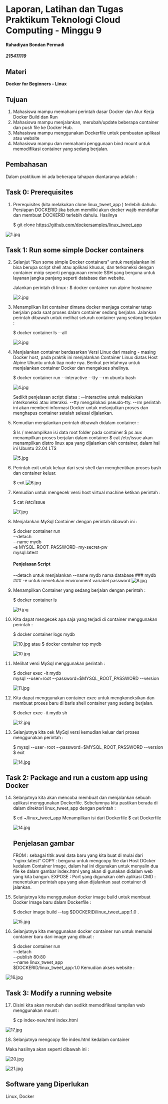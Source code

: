 # Laporan, Latihan dan Tugas Praktikum Teknologi Cloud Computing - Minggu 9 
#### Rahadiyan Bondan Permadi
##### 215411119


## Materi

**Docker for Beginners - Linux**

## Tujuan

1.  Mahasiswa mampu memahami perintah dasar Docker dan Alur Kerja Docker Build dan Run
2.  Mahasiswa mampu menjalankan, merubah/update beberapa container dan push file ke Docker Hub.
3.  Mahasiswa mampu menggunakan Dockerfile untuk pembuatan aplikasi atau website
4.  Mahasiswa mampu dan memahami penggunaan bind mount untuk memodifikasi container yang sedang berjalan.

## Pembahasan

Dalam praktikum ini ada beberapa tahapan diantaranya adalah :

## Task 0: Prerequisites

1. Prerequisites (kita melakukan clone linux_tweet_app ) terlebih dahulu.
   Persiapan DOCKERID jika belum memiliki akun docker wajib mendaftar dan membuat DOCKERID terlebih dahulu.
	Hasilnya 

    $ git clone https://github.com/dockersamples/linux_tweet_app
	
![1.jpg](https://raw.githubusercontent.com/rbp-x/tekn-cloud-computing/main/minggu-09/Pic/1.git_clone_dockersample_linux_tweet_app.jpg)

## Task 1: Run some simple Docker containers

2. Selanjut "Run some simple Docker containers" untuk menjalankan ini bisa berupa script shell atau aplikasi khusus, dan terkoneksi dengan container mirip seperti penggunaan remote SSH yang berguna untuk layanan jangka panjang seperti database dan website.

	Jalankan perintah di linux :
    $ docker container run alpine hostname
	
	![2.jpg](https://raw.githubusercontent.com/rbp-x/tekn-cloud-computing/main/minggu-09/Pic/2.run_a_single_task_in_alpine_container.jpg)

3. Menampilkan list container dimana docker menjaga container tetap berjalan pada saat proses dalam container sedang berjalan.
	Jalankan perintah dibawah untuk melihat seluruh container yang sedang berjalan :
	
    $ docker container ls --all
	
	![3.jpg](https://raw.githubusercontent.com/rbp-x/tekn-cloud-computing/main/minggu-09/Pic/3.menampilkan_detail_container.jpg)

4. Menjalankan container berdasarkan Versi Linux dari masing - masing Docker host, pada praktik ini menjalankan Container Linux diatas Host Alpine Ubuntu untuk tiap node nya. 
	Berikut perintahnya untuk menjalankan container Docker dan mengakses shellnya.
	
    $ docker container run --interactive --tty --rm ubuntu bash
	
	![4.jpg](https://raw.githubusercontent.com/rbp-x/tekn-cloud-computing/main/minggu-09/Pic/4.run_ubuntu_container.jpg)

	Sedikit penjelasan script diatas : 
	--interactive untuk melakukan interkoneksi atau interaksi.
	--tty mengalokasi pseudo-tty.
	--rm perintah ini akan memberi informasi Docker untuk melanjutkan proses dan menghapus container setelah selesai dijalankan.

5. Kemudian menjalankan perintah dibawah didalam container :
    
    $ ls /
	menampilkan isi data root folder pada container
    $ ps aux
	menampilkan proses berjalan dalam container
    $ cat /etc/issue
	akan menampilkan distro linux apa yang dijalankan oleh container, dalam hal ini Ubuntu 22.04 LTS
	
	![5.jpg](https://raw.githubusercontent.com/rbp-x/tekn-cloud-computing/main/minggu-09/Pic/5.ls_show_content_ps_aux_menampilkan_proses_berjalanan_cat_menampilkan_linux_container_berjalanan_dalam_hal_ini_ubuntu.jpg)

6. Perintah exit untuk keluar dari sesi shell dan menghentikan proses bash dan container keluar.
    
    $ exit
	![6.jpg](https://raw.githubusercontent.com/rbp-x/tekn-cloud-computing/main/minggu-09/Pic/6.exit_leave_session.jpg)

7. Kemudian untuk mengecek versi host virtual machine ketikan perintah :
   
   $ cat /etc/issue
	
	![7.jpg](https://raw.githubusercontent.com/rbp-x/tekn-cloud-computing/main/minggu-09/Pic/7.cek_versi_vm_host.jpg)

8. Menjalankan MySql Container dengan perintah dibawah ini :
    
    $ docker container run \
 	--detach \
 	--name mydb \
 	-e MYSQL_ROOT_PASSWORD=my-secret-pw \
 	mysql:latest
	#### Penjelasan Script ####
	--detach untuk menjalankan 
 	--name mydb nama database ### mydb ###
 	-e untuk menetukan environment variabel password
	![8.jpg](https://raw.githubusercontent.com/rbp-x/tekn-cloud-computing/main/minggu-09/Pic/8.run_background_mysql.jpg)

9. Menampilkan Container yang sedang berjalan dengan perintah :
    
    $ docker container ls
	
	![9.jpg](https://raw.githubusercontent.com/rbp-x/tekn-cloud-computing/main/minggu-09/Pic/9.container_running_mysql.jpg)

10. Kita dapat mengecek apa saja yang terjadi di container menggunakan perintah :
    
    $ docker container logs mydb
	
	![10.jpg](https://raw.githubusercontent.com/rbp-x/tekn-cloud-computing/main/minggu-09/Pic/10.docker_logs.jpg)
	atau 
    $ docker container top mydb
	 
	![10.jpg](https://raw.githubusercontent.com/rbp-x/tekn-cloud-computing/main/minggu-09/Pic/11.docker_container_top_mydb.jpg)

11. Melihat versi MySql menggunakan perintah :
    
    $ docker exec -it mydb \
	mysql --user=root --password=$MYSQL_ROOT_PASSWORD --version
	 
	![11.jpg](https://raw.githubusercontent.com/rbp-x/tekn-cloud-computing/main/minggu-09/Pic/12.show_mysql_version.jpg)

12. Kita dapat menggunakan container exec untuk mengkoneksikan dan membuat proses baru di baris shell container yang sedang berjalan.
    
    $  docker exec -it mydb sh
	 
	![12.jpg](https://raw.githubusercontent.com/rbp-x/tekn-cloud-computing/main/minggu-09/Pic/13.docker_container_exec_to_connect.jpg)

13. Selanjutnya kita cek MySql versi kemudian keluar dari proses menggunakan perintah :

    $ mysql --user=root --password=$MYSQL_ROOT_PASSWORD --version
    $ exit
	
	![14.jpg](https://raw.githubusercontent.com/rbp-x/tekn-cloud-computing/main/minggu-09/Pic/14.CEK_MYSQL_VERSION_ON_CONTAINER.jpg)

## Task 2: Package and run a custom app using Docker

14. Selanjutnya kita akan mencoba membuat dan menjalankan sebuah aplikasi menggunakan Dockerfile. 
Sebelumnya kita pastikan berada di dalam direktori linux_tweet_app dengan perintah :
    
    $  cd ~/linux_tweet_app
	Menampilkan isi dari Dockerfile 
    $ cat Dockerfile
	 
	![14.jpg](https://raw.githubusercontent.com/rbp-x/tekn-cloud-computing/main/minggu-09/Pic/14.build_a_simple_website_images.jpg)
	
	## Penjelasan gambar
	
	FROM : sebagai titik awal data baru yang kita buat di mulai dari "nginx:latest"
	COPY : berguna untuk mengcopy file dari Host DOcker kedalam Container Image, dalam hal ini digunakan untuk menyalin dua file ke dalam gambar index.html yang akan di gunakan didalam web yang kita bangun.
	EXPOSE : Port yang digunakan oleh aplikasi
	CMD : menentukan perintah apa yang akan dijalankan saat container di jalankan.

15. Selanjutnya kita menggunakan docker image build untuk membuat Docker Image baru dalam Dockerfile :

    $ docker image build --tag $DOCKERID/linux_tweet_app:1.0 .
    
    ![15.jpg](https://raw.githubusercontent.com/rbp-x/tekn-cloud-computing/main/minggu-09/Pic/15.docker_image_build_a_simple_website_images.jpg)

16. Selanjutnya kita menggunakan docker container run untuk memulai container baru dari image yang dibuat :

    $ docker container run \
	--detach \
 	--publish 80:80 \
 	--name linux_tweet_app \
 	$DOCKERID/linux_tweet_app:1.0
	Kemudian akses website :

![16.jpg](https://raw.githubusercontent.com/rbp-x/tekn-cloud-computing/main/minggu-09/Pic/16.docker_container_run.jpg)

## Task 3: Modify a running website

17. Disini kita akan merubah dan sedikit memodifikasi tampilan web menggunakan mount :

    $ cp index-new.html index.html

![17.jpg](https://raw.githubusercontent.com/rbp-x/tekn-cloud-computing/main/minggu-09/Pic/17.cp.jpg)

18. Selanjutnya mengcopy file index.html kedalam container 

Maka hasilnya akan seperti dibawah ini : 

![20.jpg](https://raw.githubusercontent.com/rbp-x/tekn-cloud-computing/main/minggu-09/Pic/20.modify_web.jpg)
	
![21.jpg](https://raw.githubusercontent.com/rbp-x/tekn-cloud-computing/main/minggu-09/Pic/21.modify_web_index_html_cp.jpg)

	
## Software yang Diperlukan

Linux, Docker

```

